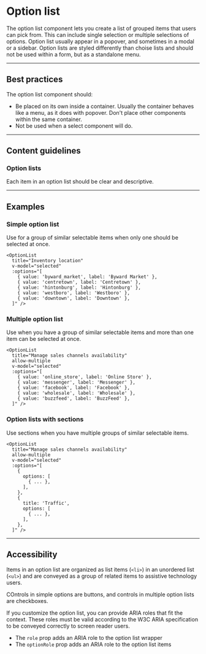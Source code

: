 # Option list

The option list component lets you create a list of grouped items that users can pick from. This can include single
selection or multiple selections of options. Option list usually appear in a popover, and sometimes in a modal or a
sidebar. Option lists are styled differently than choise lists and should not be used within a form, but as a standalone
menu.

---

## Best practices

The option list component should:

- Be placed on its own inside a container. Usually the container behaves like a menu, as it does with popover. Don't
  place other components within the same container.
- Not be used when a select component will do.

---

## Content guidelines

### Option lists

Each item in an option list should be clear and descriptive.

---

## Examples

### Simple option list

Use for a group of similar selectable items when only one should be selected at once.

```vue
<OptionList
  title="Inventory location"
  v-model="selected"
  :options="[
    { value: 'byward_market', label: 'Byward Market' }, 
    { value: 'centretown', label: 'Centretown' }, 
    { value: 'hintonburg', label: 'Hintonburg' }, 
    { value: 'westboro', label: 'Westboro' }, 
    { value: 'downtown', label: 'Downtown' }, 
  ]" />
```

### Multiple option list

Use when you have a group of similar selectable items and more than one item can be selected at once.

```vue
<OptionList
  title="Manage sales channels availability"
  allow-multiple
  v-model="selected"
  :options="[
    { value: 'online_store', label: 'Online Store' },
    { value: 'messenger', label: 'Messenger' },
    { value: 'facebook', label: 'Facebook' },
    { value: 'wholesale', label: 'Wholesale' },
    { value: 'buzzfeed', label: 'BuzzFeed' },
  ]" />
```

### Option lists with sections

Use sections when you have multiple groups of similar selectable items.

```vue
<OptionList
  title="Manage sales channels availability"
  allow-multiple
  v-model="selected"
  :options="[
    {
      options: [
        { ... },
      ],
    },
    {
      title: 'Traffic',
      options: [
        { ... },
      ],
    },
  ]" />
```

---

## Accessibility

Items in an option list are organized as list items (`<li>`) in an unordered list (`<ul>`) and are conveyed as a group
of related items to assistive technology users.

COntrols in simple options are buttons, and controls in multiple option lists are checkboxes.

If you customize the option list, you can provide ARIA roles that fit the context. These roles must be valid according
to the W3C ARIA specification to be conveyed correctly to screen reader users.

- The `role` prop adds an ARIA role to the option list wrapper
- The `optionRole` prop adds an ARIA role to the option list items
